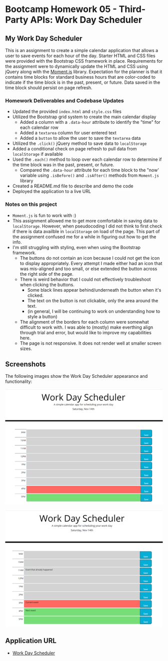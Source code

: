 # Bootcamp Homework 05 - Third-Party APIs: Work Day Scheduler

## My Work Day Scheduler

This is an assignment to create a simple calendar application that allows a user to save events for each hour of the day.  Starter HTML and CSS files were provided with the Bootstrap CSS framework in place.  Requirements for the assignment were to dynamically update the HTML and CSS using jQuery along with the [Moment.js](https://momentjs.com/) library.  Expectation for the planner is that it contains time blocks for standard business hours that are color-coded to indicate if the time block is in the past, present, or future.  Data saved in the time block should persist on page refresh.   
   

### Homework Deliverables and Codebase Updates

* Updated the provided `index.html` and `style.css` files
* Utilized the Bootstrap grid system to create the main calendar display
  * Added a column with a `.data-hour` attribute to identify the "time" for each calendar row
  * Added a `textarea` column for user entered text
  * Added a `button` to allow the user to save the `textarea` data
* Utilized the `.click()` jQuery method to save data to `localStorage`
* Added a conditional check on page refresh to pull data from `localStorage` if available
* Used the `.each()` method to loop over each calendar row to determine if the time block was in the past, present, or future.  
  * Compared the `.data-hour` attribute for each time block to the "now' variable using `.isBefore()` and `.isAfter()` methods from `Moment.js` library
* Created a README.md file to describe and demo the code
* Deployed the application to a live URL


### Notes on this project

* `Moment.js` is fun to work with :)
*  This assignment allowed me to get more comfortable in saving data to `localStorage`.  However, when pseudocoding I did not think to first check if there is data availble in `localStorage` on load of the page.  This part of the assignment confused me for a while in figuring out how to get the info.  
* I'm still struggling with styling, even when using the Bootstrap framework.  
  * The buttons do not contain an icon because I could not get the icon to display appropriately.  Every attempt I made either had an icon that was mis-aligned and too small, or else extended the button across the right side of the page.  
  * There is weird behavior that I could not effectively troubleshoot when clicking the buttons.
    * Some black lines appear behind/underneath the button when it's clicked.
    * The text on the button is not clickable, only the area around the text.
    * (in general, I will be continuing to work on understanding how to style a button)
  * The alignment of the borders for each column were somewhat difficult to work with.  I was able to (mostly) make everthing align through trial and error, but would like to improve my capabilities here.
  * The page is not responsive.  It does not render well at smaller screen sizes. 



## Screenshots

The following images show the Work Day Scheduler appearance and functionality:

![Work Day Scheduler](./assets/workday-scheduler.png)


![Work Day Events Saved](./assets/workday-events-saved.png)


## Application URL
* [Work Day Scheduler](https://thorgriffs.github.io/work-day-scheduler/)
